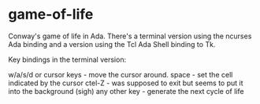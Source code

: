 game-of-life
============

Conway's game of life in Ada.  There's a terminal version using the ncurses Ada binding
and a version using the Tcl Ada Shell binding to Tk.

Key bindings in the terminal version:

w/a/s/d or cursor keys -  move the cursor around.
space - set the cell indicated by the cursor
ctel-Z - was supposed to exit but seems to put it into the background (sigh)
any other key - generate the next cycle of life
